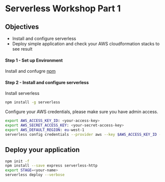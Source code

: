 # Serverless Workshop Part 1

## Objectives
- Install and configure serverless
- Deploy simple application and check your AWS cloudformation stacks to see result

#### Step 1 - Set up Environment
Install and confugre [npm](https://docs.npmjs.com/getting-started/installing-node)

#### Step 2 - Install and configure serverless
Install serverless
```bash
npm install -g serverless
```
Configure your AWS credentials, please make sure you have admin access.

```bash
export AWS_ACCESS_KEY_ID: <your-access-key>
export AWS_SECRET_ACCESS_KEY: <your-secret-access-key>
export AWS_DEFAULT_REGION: eu-west-1
serverless config credentials --provider aws --key $AWS_ACCESS_KEY_ID --secret $AWS_SECRET_ACCESS_KEY
```
## Deploy your application
```bash
npm init -f
npm install --save express serverless-http
export STAGE=<your-name>
serverless deploy --verbose
```

